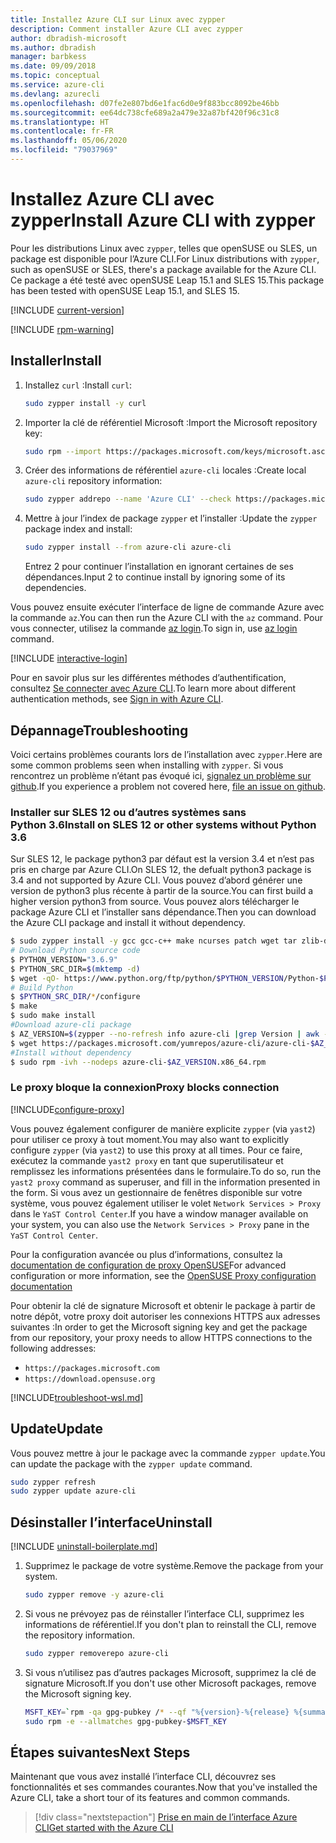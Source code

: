 ```yaml
---
title: Installez Azure CLI sur Linux avec zypper
description: Comment installer Azure CLI avec zypper
author: dbradish-microsoft
ms.author: dbradish
manager: barbkess
ms.date: 09/09/2018
ms.topic: conceptual
ms.service: azure-cli
ms.devlang: azurecli
ms.openlocfilehash: d07fe2e807bd6e1fac6d0e9f883bcc8092be46bb
ms.sourcegitcommit: ee64dc738cfe689a2a479e32a87bf420f96c31c8
ms.translationtype: HT
ms.contentlocale: fr-FR
ms.lasthandoff: 05/06/2020
ms.locfileid: "79037969"
---
```

# <a name="install-azure-cli-with-zypper"></a><span data-ttu-id="d20ca-103">Installez Azure CLI avec zypper</span><span class="sxs-lookup"><span data-stu-id="d20ca-103">Install Azure CLI with zypper</span></span>

<span data-ttu-id="d20ca-104">Pour les distributions Linux avec `zypper`, telles que openSUSE ou SLES, un package est disponible pour l’Azure CLI.</span><span class="sxs-lookup"><span data-stu-id="d20ca-104">For Linux distributions with `zypper`, such as openSUSE or SLES, there's a package available for the Azure CLI.</span></span> <span data-ttu-id="d20ca-105">Ce package a été testé avec openSUSE Leap 15.1 and SLES 15.</span><span class="sxs-lookup"><span data-stu-id="d20ca-105">This package has been tested with openSUSE Leap 15.1, and SLES 15.</span></span>

[!INCLUDE [current-version](includes/current-version.md)]

[!INCLUDE [rpm-warning](includes/rpm-warning.md)]

## <a name="install"></a><span data-ttu-id="d20ca-106">Installer</span><span class="sxs-lookup"><span data-stu-id="d20ca-106">Install</span></span>

1. <span data-ttu-id="d20ca-107">Installez `curl` :</span><span class="sxs-lookup"><span data-stu-id="d20ca-107">Install `curl`:</span></span>

   ```bash
   sudo zypper install -y curl
   ```

2. <span data-ttu-id="d20ca-108">Importer la clé de référentiel Microsoft :</span><span class="sxs-lookup"><span data-stu-id="d20ca-108">Import the Microsoft repository key:</span></span>

   ```bash
   sudo rpm --import https://packages.microsoft.com/keys/microsoft.asc
   ```

3. <span data-ttu-id="d20ca-109">Créer des informations de référentiel `azure-cli` locales :</span><span class="sxs-lookup"><span data-stu-id="d20ca-109">Create local `azure-cli` repository information:</span></span>

   ```bash
   sudo zypper addrepo --name 'Azure CLI' --check https://packages.microsoft.com/yumrepos/azure-cli azure-cli
   ```

4. <span data-ttu-id="d20ca-110">Mettre à jour l’index de package `zypper` et l’installer :</span><span class="sxs-lookup"><span data-stu-id="d20ca-110">Update the `zypper` package index and install:</span></span>

   ```bash
   sudo zypper install --from azure-cli azure-cli
   ```
   <span data-ttu-id="d20ca-111">Entrez 2 pour continuer l’installation en ignorant certaines de ses dépendances.</span><span class="sxs-lookup"><span data-stu-id="d20ca-111">Input 2 to continue install by ignoring some of its dependencies.</span></span>

<span data-ttu-id="d20ca-112">Vous pouvez ensuite exécuter l’interface de ligne de commande Azure avec la commande `az`.</span><span class="sxs-lookup"><span data-stu-id="d20ca-112">You can then run the Azure CLI with the `az` command.</span></span> <span data-ttu-id="d20ca-113">Pour vous connecter, utilisez la commande [az login](/cli/azure/reference-index#az-login).</span><span class="sxs-lookup"><span data-stu-id="d20ca-113">To sign in, use [az login](/cli/azure/reference-index#az-login) command.</span></span>

[!INCLUDE [interactive-login](includes/interactive-login.md)]

<span data-ttu-id="d20ca-114">Pour en savoir plus sur les différentes méthodes d’authentification, consultez [Se connecter avec Azure CLI](authenticate-azure-cli.md).</span><span class="sxs-lookup"><span data-stu-id="d20ca-114">To learn more about different authentication methods, see [Sign in with Azure CLI](authenticate-azure-cli.md).</span></span>

## <a name="troubleshooting"></a><span data-ttu-id="d20ca-115">Dépannage</span><span class="sxs-lookup"><span data-stu-id="d20ca-115">Troubleshooting</span></span>

<span data-ttu-id="d20ca-116">Voici certains problèmes courants lors de l’installation avec `zypper`.</span><span class="sxs-lookup"><span data-stu-id="d20ca-116">Here are some common problems seen when installing with `zypper`.</span></span> <span data-ttu-id="d20ca-117">Si vous rencontrez un problème n’étant pas évoqué ici, [signalez un problème sur github](https://github.com/Azure/azure-cli/issues).</span><span class="sxs-lookup"><span data-stu-id="d20ca-117">If you experience a problem not covered here, [file an issue on github](https://github.com/Azure/azure-cli/issues).</span></span>

### <a name="install-on-sles-12-or-other-systems-without-python-36"></a><span data-ttu-id="d20ca-118">Installer sur SLES 12 ou d’autres systèmes sans Python 3.6</span><span class="sxs-lookup"><span data-stu-id="d20ca-118">Install on SLES 12 or other systems without Python 3.6</span></span>

<span data-ttu-id="d20ca-119">Sur SLES 12, le package python3 par défaut est la version 3.4 et n’est pas pris en charge par Azure CLI.</span><span class="sxs-lookup"><span data-stu-id="d20ca-119">On SLES 12, the defualt python3 package is 3.4 and not supported by Azure CLI.</span></span> <span data-ttu-id="d20ca-120">Vous pouvez d’abord générer une version de python3 plus récente à partir de la source.</span><span class="sxs-lookup"><span data-stu-id="d20ca-120">You can first build a higher version python3 from source.</span></span> <span data-ttu-id="d20ca-121">Vous pouvez alors télécharger le package Azure CLI et l’installer sans dépendance.</span><span class="sxs-lookup"><span data-stu-id="d20ca-121">Then you can download the Azure CLI package and install it without dependency.</span></span>
```bash
$ sudo zypper install -y gcc gcc-c++ make ncurses patch wget tar zlib-devel zlib openssl-devel
# Download Python source code
$ PYTHON_VERSION="3.6.9"
$ PYTHON_SRC_DIR=$(mktemp -d)
$ wget -qO- https://www.python.org/ftp/python/$PYTHON_VERSION/Python-$PYTHON_VERSION.tgz | tar -xz -C "$PYTHON_SRC_DIR"
# Build Python
$ $PYTHON_SRC_DIR/*/configure
$ make
$ sudo make install
#Download azure-cli package 
$ AZ_VERSION=$(zypper --no-refresh info azure-cli |grep Version | awk -F': ' '{print $2}' | awk '{$1=$1;print}')
$ wget https://packages.microsoft.com/yumrepos/azure-cli/azure-cli-$AZ_VERSION.x86_64.rpm
#Install without dependency
$ sudo rpm -ivh --nodeps azure-cli-$AZ_VERSION.x86_64.rpm
```

### <a name="proxy-blocks-connection"></a><span data-ttu-id="d20ca-122">Le proxy bloque la connexion</span><span class="sxs-lookup"><span data-stu-id="d20ca-122">Proxy blocks connection</span></span>

[!INCLUDE[configure-proxy](includes/configure-proxy.md)]

<span data-ttu-id="d20ca-123">Vous pouvez également configurer de manière explicite `zypper` (via `yast2`) pour utiliser ce proxy à tout moment.</span><span class="sxs-lookup"><span data-stu-id="d20ca-123">You may also want to explicitly configure `zypper` (via `yast2`) to use this proxy at all times.</span></span> <span data-ttu-id="d20ca-124">Pour ce faire, exécutez la commande `yast2 proxy` en tant que superutilisateur et remplissez les informations présentées dans le formulaire.</span><span class="sxs-lookup"><span data-stu-id="d20ca-124">To do so, run the `yast2 proxy` command as superuser, and fill in the information presented in the form.</span></span> <span data-ttu-id="d20ca-125">Si vous avez un gestionnaire de fenêtres disponible sur votre système, vous pouvez également utiliser le volet `Network Services > Proxy` dans le `YaST Control Center`.</span><span class="sxs-lookup"><span data-stu-id="d20ca-125">If you have a window manager available on your system, you can also use the `Network Services > Proxy` pane in the `YaST Control Center`.</span></span>

<span data-ttu-id="d20ca-126">Pour la configuration avancée ou plus d’informations, consultez la [documentation de configuration de proxy OpenSUSE](https://www.suse.com/documentation/slms1/book_slms/data/sec_wy_config_updates_proxy.html)</span><span class="sxs-lookup"><span data-stu-id="d20ca-126">For advanced configuration or more information, see the [OpenSUSE Proxy configuration documentation](https://www.suse.com/documentation/slms1/book_slms/data/sec_wy_config_updates_proxy.html)</span></span>

<span data-ttu-id="d20ca-127">Pour obtenir la clé de signature Microsoft et obtenir le package à partir de notre dépôt, votre proxy doit autoriser les connexions HTTPS aux adresses suivantes :</span><span class="sxs-lookup"><span data-stu-id="d20ca-127">In order to get the Microsoft signing key and get the package from our repository, your proxy needs to allow HTTPS connections to the following addresses:</span></span>

* `https://packages.microsoft.com`
* `https://download.opensuse.org`

[!INCLUDE[troubleshoot-wsl.md](includes/troubleshoot-wsl.md)]

## <a name="update"></a><span data-ttu-id="d20ca-128">Update</span><span class="sxs-lookup"><span data-stu-id="d20ca-128">Update</span></span>

<span data-ttu-id="d20ca-129">Vous pouvez mettre à jour le package avec la commande `zypper update`.</span><span class="sxs-lookup"><span data-stu-id="d20ca-129">You can update the package with the `zypper update` command.</span></span>

```bash
sudo zypper refresh
sudo zypper update azure-cli
```

## <a name="uninstall"></a><span data-ttu-id="d20ca-130">Désinstaller l’interface</span><span class="sxs-lookup"><span data-stu-id="d20ca-130">Uninstall</span></span>

[!INCLUDE [uninstall-boilerplate.md](includes/uninstall-boilerplate.md)]

1. <span data-ttu-id="d20ca-131">Supprimez le package de votre système.</span><span class="sxs-lookup"><span data-stu-id="d20ca-131">Remove the package from your system.</span></span>

    ```bash
    sudo zypper remove -y azure-cli
    ```

2. <span data-ttu-id="d20ca-132">Si vous ne prévoyez pas de réinstaller l’interface CLI, supprimez les informations de référentiel.</span><span class="sxs-lookup"><span data-stu-id="d20ca-132">If you don't plan to reinstall the CLI, remove the repository information.</span></span>

   ```bash
   sudo zypper removerepo azure-cli
   ```

3. <span data-ttu-id="d20ca-133">Si vous n’utilisez pas d’autres packages Microsoft, supprimez la clé de signature Microsoft.</span><span class="sxs-lookup"><span data-stu-id="d20ca-133">If you don't use other Microsoft packages, remove the Microsoft signing key.</span></span>

   ```bash
   MSFT_KEY=`rpm -qa gpg-pubkey /* --qf "%{version}-%{release} %{summary}\n" | grep Microsoft | awk '{print $1}'`
   sudo rpm -e --allmatches gpg-pubkey-$MSFT_KEY
   ```

## <a name="next-steps"></a><span data-ttu-id="d20ca-134">Étapes suivantes</span><span class="sxs-lookup"><span data-stu-id="d20ca-134">Next Steps</span></span>

<span data-ttu-id="d20ca-135">Maintenant que vous avez installé l’interface CLI, découvrez ses fonctionnalités et ses commandes courantes.</span><span class="sxs-lookup"><span data-stu-id="d20ca-135">Now that you've installed the Azure CLI, take a short tour of its features and common commands.</span></span>

> [!div class="nextstepaction"]
> [<span data-ttu-id="d20ca-136">Prise en main de l’interface Azure CLI</span><span class="sxs-lookup"><span data-stu-id="d20ca-136">Get started with the Azure CLI</span></span>](get-started-with-azure-cli.md)
